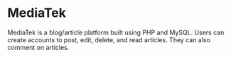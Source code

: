 # MediaTek
MediaTek is a blog/article platform built using PHP and MySQL. Users can create accounts to post, edit, delete, and read articles. They can also comment on articles.
